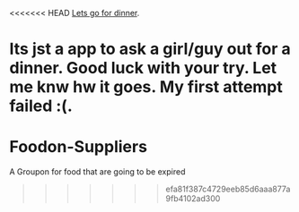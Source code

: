 <<<<<<< HEAD
[Lets go for dinner](http://lets-go-for-dinner.appspot.com/).

Its jst a app to ask a girl/guy out for a dinner. Good luck with your try. Let me knw hw it goes. My first attempt failed :(.
=======
Foodon-Suppliers
================

A Groupon for food that are going to be expired 
>>>>>>> efa81f387c4729eeb85d6aaa877a9fb4102ad300
